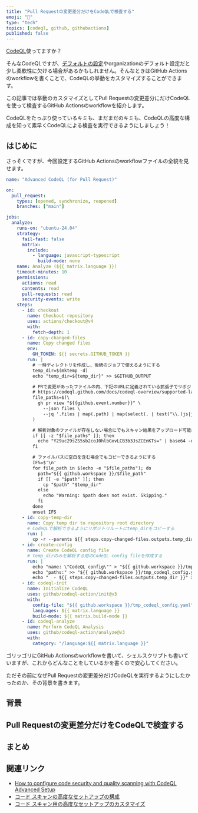 ```yaml
---
title: "Pull Requestの変更差分だけをCodeQLで検査する"
emoji: "🔐"
type: "tech"
topics: [codeql, github, githubactions]
published: false
---
```


[CodeQL](https://docs.github.com/ja/code-security/code-scanning/introduction-to-code-scanning/about-code-scanning-with-codeql)使ってますか？

そんなCodeQLですが、[デフォルトの設定](https://docs.github.com/en/code-security/code-scanning/enabling-code-scanning/configuring-default-setup-for-code-scanning)やorganizationのデフォルト設定だと少し柔軟性に欠ける場合があるかもしれません。そんなときはGitHub Actionsのworkflowを書くことで、CodeQLの挙動をカスタマイズすることができます。

この記事では挙動のカスタマイズとしてPull Requestの変更差分にだけCodeQLを使って検査するGitHub Actionsのworkflowを紹介します。

CodeQLをたっぷり使っているキミも、まだまだのキミも、CodeQLの高度な構成を知って素早くCodeQLによる検査を実行できるようにしましょう！

## はじめに

さっそくですが、今回設定するGitHub Actionsのworkflowファイルの全貌を見せます。

```yaml
name: "Advanced CodeQL (for Pull Request)"

on:
  pull_request:
    types: [opened, synchronize, reopened]
    branches: ["main"]

jobs:
  analyze:
    runs-on: "ubuntu-24.04"
    strategy:
      fail-fast: false
      matrix:
        include:
          - language: javascript-typescript
            build-mode: none
    name: Analyze (${{ matrix.language }})
    timeout-minutes: 10
    permissions:
      actions: read
      contents: read
      pull-requests: read
      security-events: write
    steps:
      - id: checkout
        name: Checkout repository
        uses: actions/checkout@v4
        with:
          fetch-depth: 1
      - id: copy-changed-files
        name: Copy changed files
        env:
          GH_TOKEN: ${{ secrets.GITHUB_TOKEN }}
        run: |
          # 一時ディレクトリを作成し、後続のジョブで使えるようにする
          temp_dir=$(mktemp -d)
          echo "temp_dir=${temp_dir}" >> $GITHUB_OUTPUT

          # PRで変更があったファイルの内、下記のURLに定義されている拡張子でリポジトリに必要なファイルのみを抽出する
          # https://codeql.github.com/docs/codeql-overview/supported-languages-and-frameworks/
          file_paths=$(\
            gh pr view "${{github.event.number}}" \
              --json files \
              --jq '.files | map(.path) | map(select(. | test("\\.(js|jsx|mjs|htm|html|ejs|json|yaml|yml|xml|ts|tsx|mts|cts)$")))[]'
          )

          # 解析対象のファイルが存在しない場合にでもスキャン結果をアップロード可能にするため、適当なTypeScriptのコードを追加する
          if [[ -z "$file_paths" ]]; then
            echo "Y29uc29sZS5sb2coJ0hlbGxvLCB3b3JsZCEnKTs=" | base64 -d | tee "$temp_dir/codeql_empty_result.ts"
          fi

          # ファイルパスに空白を含む場合でもコピーできるようにする
          IFS=$'\n'
          for file_path in $(echo -e "$file_paths"); do
            path="${{ github.workspace }}/$file_path"
            if [[ -e "$path" ]]; then
              cp "$path" "$temp_dir"
            else
              echo "Warning: $path does not exist. Skipping."
            fi
          done
          unset IFS
      - id: copy-temp-dir
        name: Copy temp dir to repository root directory
        # CodeQLで解析できるようにリポジトリルートにtemp_dirをコピーする
        run: |
          cp -r --parents ${{ steps.copy-changed-files.outputs.temp_dir }} "${{ github.workspace }}"
      - id: create-config
        name: Create CodeQL config file
        # temp_dirのみを解析する用のCodeQL config fileを作成する
        run: |
          echo "name: \"CodeQL config\"" > "${{ github.workspace }}/tmp_codeql_config.yaml"
          echo "paths:" >> "${{ github.workspace }}/tmp_codeql_config.yaml"
          echo "  - ${{ steps.copy-changed-files.outputs.temp_dir }}" >> "${{ github.workspace }}/tmp_codeql_config.yaml"
      - id: codeql-init
        name: Initialize CodeQL
        uses: github/codeql-action/init@v3
        with:
          config-file: "${{ github.workspace }}/tmp_codeql_config.yaml"
          languages: ${{ matrix.language }}
          build-mode: ${{ matrix.build-mode }}
      - id: codeql-analyze
        name: Perform CodeQL Analysis
        uses: github/codeql-action/analyze@v3
        with:
          category: "/language:${{ matrix.language }}"
```

ゴリッゴリにGitHub Actionsのworkflowを書いて、シェルスクリプトも書いていますが、これからどんなことをしているかを書くので安心してください。

ただその前になぜPull Requestの変更差分だけCodeQLを実行するようにしたかったのか、その背景を書きます。

## 背景

## Pull Requestの変更差分だけをCodeQLで検査する

## まとめ

## 関連リンク

- [How to configure code security and quality scanning with CodeQL Advanced Setup](https://resources.github.com/learn/pathways/security/intermediate/codeql-advanced-setup/)
- [コード スキャンの高度なセットアップの構成](https://docs.github.com/ja/code-security/code-scanning/creating-an-advanced-setup-for-code-scanning/configuring-advanced-setup-for-code-scanning)
- [コード スキャン用の高度なセットアップのカスタマイズ](https://docs.github.com/ja/code-security/code-scanning/creating-an-advanced-setup-for-code-scanning/customizing-your-advanced-setup-for-code-scanning)
